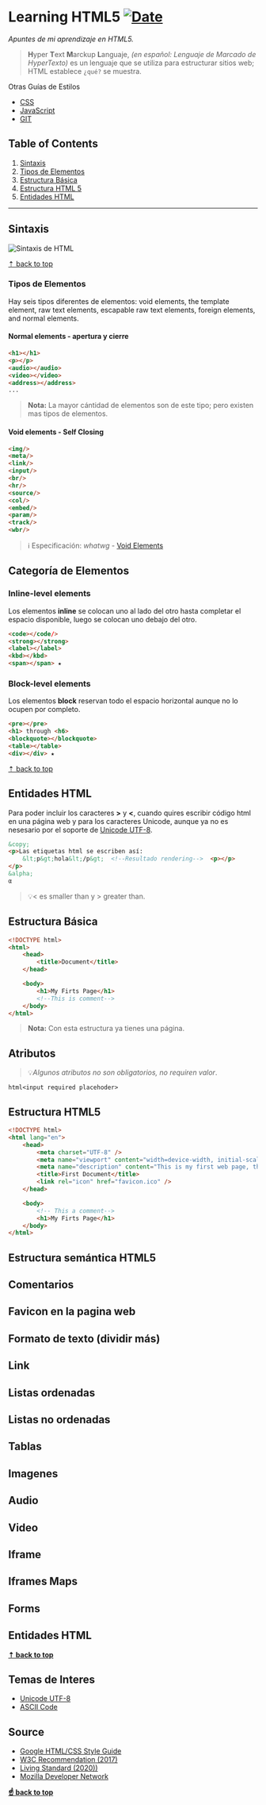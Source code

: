 # Learning HTML5 [![Date](https://img.shields.io/badge/Date-18%2F07%2F2020-success)](http://www.fechadehoy.com/mexico)

_Apuntes de mi aprendizaje en HTML5._

> **H**yper **T**ext **M**arckup **L**anguaje, _(en español: Lenguaje de Marcado de HyperTexto)_ es un lenguaje que se utiliza para estructurar sitios web; HTML establece `¿qué?` se muestra.

Otras Guías de Estilos

-   [CSS](https://github.com/nhuamani/css)
-   [JavaScript](https://github.com/nhuamani/javascript)
-   [GIT](https://github.com/nhuamani/git)

## Table of Contents

1. [Sintaxis](#sintaxis)
1. [Tipos de Elementos](#tipos-de-elementos)
2. [Estructura Básica](#estructura-básica)
2. [Estructura HTML 5](#estructura-html-5)
3. [Entidades HTML](#entidades-html)

---

## Sintaxis

![Sintaxis de HTML](https://nhuamani.github.io/images/html-sintaxis.png)

[⇡ back to top](#table-of-contents)

### Tipos de Elementos

Hay seis tipos diferentes de elementos: void elements, the template element, raw text elements, escapable raw text elements, foreign elements, and normal elements.

#### Normal elements - apertura y cierre

```html
<h1></h1>
<p></p>
<audio></audio>
<video></video>
<address></address>
...
```

> **Nota:** La mayor cántidad de elementos son de este tipo; pero existen mas tipos de elementos.

#### Void elements - Self Closing

```html
<img/>
<meta/>
<link/>
<input/>
<br/>
<hr/>
<source/>
<col/>
<embed/>
<param/>
<track/>
<wbr/>
```

> ℹ Especificación: _whatwg_ - [Void Elements](https://html.spec.whatwg.org/multipage/syntax.html#elements-2)

## Categoría de Elementos

### Inline-level elements

Los elementos **inline** se colocan uno al lado del otro hasta completar el espacio disponible, luego se colocan uno debajo del otro.

```html
<code></code/>
<strong></strong>
<label></label>
<kbd></kbd>
<span></span> ★
```

### Block-level elements

Los elementos **block** reservan todo el espacio horizontal aunque no lo ocupen por completo.

```html
<pre></pre>
<h1> through <h6>
<blockquote></blockquote>
<table></table>
<div></div> ★
```

[⇡ back to top](#table-of-contents)

## Entidades HTML

Para poder incluir los caracteres **>** y **<**, cuando quires escribir código html en una página web y para los caracteres Unicode, aunque ya no es nesesario por el soporte de [Unicode UTF-8](https://unicode-table.com).

```html
&copy;
<p>Las etiquetas html se escriben así:
    &lt;p&gt;hola&lt;/p&gt;  <!--Resultado rendering-->  <p></p>
</p>
&alpha;
α
```
> 💡&lt; es smaller than y &gt; greater than.

## Estructura Básica

```html
<!DOCTYPE html>
<html>
    <head>
        <title>Document</title>
    </head>

    <body>
        <h1>My Firts Page</h1>
        <!--This is comment-->
    </body>
</html>
```

> **Nota:** Con esta estructura ya tienes una página.

## Atributos

> 💡_Algunos atributos no son obligatorios, no requiren valor_.

```html<input required placehoder>```

## Estructura HTML5

```html
<!DOCTYPE html>
<html lang="en">
    <head>
        <meta charset="UTF-8" />
        <meta name="viewport" content="width=device-width, initial-scale=1.0" />
        <meta name="description" content="This is my first web page, thanks for visiting" />
        <title>First Document</title>
        <link rel="icon" href="favicon.ico" />
    </head>

    <body>
        <!-- This a comment-->
        <h1>My Firts Page</h1>
    </body>
</html>
```

## Estructura semántica HTML5

## Comentarios

## Favicon en la pagina web

## Formato de texto (dividir más)

## Link

## Listas ordenadas

## Listas no ordenadas

## Tablas

## Imagenes

## Audio

## Video

## Iframe

## Iframes Maps

## Forms

## Entidades HTML

**[⇡ back to top](#table-of-contents)**

## Temas de Interes

-   [Unicode UTF-8](https://unicode-table.com)
-   [ASCII Code](https://elcodigoascii.com.ar)

## Source

-   [Google HTML/CSS Style Guide](https://google.github.io/styleguide/htmlcssguide.html)
-   [W3C Recommendation (2017)](https://www.w3.org/TR/html52/)
-   [Living Standard (2020))](https://html.spec.whatwg.org/)
-   [Mozilla Developer Network](https://developer.mozilla.org/es/docs/Web/HTML)

**[☝ back to top](#table-of-contents)**
